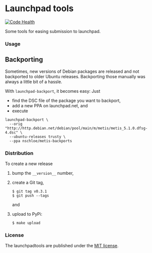 Launchpad tools
===============

[![Code Health](https://landscape.io/github/nschloe/launchpadtools/master/landscape.svg?style=flat)](https://landscape.io/github/nschloe/launchpadtools/master)


Some tools for easing submission to launchpad.


### Usage

## Backporting

Sometimes, new versions of Debian packages are released and not backported to
older Ubuntu releases. Backporting those manually was always a little bit of a
hassle.

With `launchpad-backport`, it becomes easy: Just

  * find the DSC file of the package you want to backport,
  * add a new PPA on launchpad.net, and
  * execute
```
launchpad-backport \
  --orig "http://http.debian.net/debian/pool/main/m/metis/metis_5.1.0.dfsg-4.dsc" \
  --ubuntu-releases trusty \
  --ppa nschloe/metis-backports
```


### Distribution
To create a new release

1. bump the `__version__` number,

2. create a Git tag,
    ```
    $ git tag v0.3.1
    $ git push --tags
    ```
    and

3. upload to PyPi:
    ```
    $ make upload
    ```

### License

The launchpadtools are published under the [MIT license](https://en.wikipedia.org/wiki/MIT_License).
